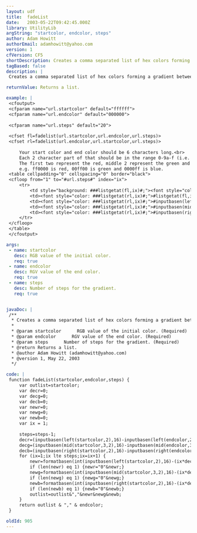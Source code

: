 ```yaml
---
layout: udf
title:  fadeList
date:   2003-05-22T09:42:45.000Z
library: UtilityLib
argString: "startcolor, endcolor, steps"
author: Adam Howitt
authorEmail: adamhowitt@yahoo.com
version: 1
cfVersion: CF5
shortDescription: Creates a comma separated list of hex colors forming a gradient between the start color and the end color over a specified number of steps.
tagBased: false
description: |
 Creates a comma separated list of hex colors forming a gradient between the start color and the end color over a specified number of steps.

returnValue: Returns a list.

example: |
 <cfoutput>
 <cfparam name="url.startcolor" default="ffffff">
 <cfparam name="url.endcolor" default="000000">
 
 <cfparam name="url.steps" default="20">
 
 <cfset fl=fadelist(url.startcolor,url.endcolor,url.steps)>
 <cfset rl=fadelist(url.endcolor,url.startcolor,url.steps)>
 
     Your start color and end color should be 6 characters long.<br>
     Each 2 character part of that should be in the range 0-9a-f (i.e. Hexadecimal)<br>
     The first two represent the red, middle 2 represent the green and the last 2 the blue component<br>
     e.g. ff0000 is red, 00ff00 is green and 0000ff is blue.
 <table cellpadding="0" cellspacing="0" border="black">
 <cfloop from="1" to="#url.steps#" index="ix">
     <tr>
         <td style="background: ###listgetat(fl,ix)#;"><font style="color: ###listgetat(rl,ix)#;">#listgetat(fl,ix)#</font></td>
         <td><font style="color: ###listgetat(rl,ix)#;">#listgetat(fl,ix)#</font></td>
         <td><font style="color: ###listgetat(rl,ix)#;">#inputbasen(left(listgetat(fl,ix),2),16)#</font></td>
         <td><font style="color: ###listgetat(rl,ix)#;">#inputbasen(mid(listgetat(fl,ix),3,2),16)#</font></td>
         <td><font style="color: ###listgetat(rl,ix)#;">#inputbasen(right(listgetat(fl,ix),2),16)#</font></td>
     </tr>
 </cfloop>
 </table>
 </cfoutput>

args:
 - name: startcolor
   desc: RGB value of the initial color.
   req: true
 - name: endcolor
   desc: RGV value of the end color.
   req: true
 - name: steps
   desc: Number of steps for the gradient.
   req: true


javaDoc: |
 /**
  * Creates a comma separated list of hex colors forming a gradient between the start color and the end color over a specified number of steps.
  * 
  * @param startcolor      RGB value of the initial color. (Required)
  * @param endcolor      RGV value of the end color. (Required)
  * @param steps      Number of steps for the gradient. (Required)
  * @return Returns a list. 
  * @author Adam Howitt (adamhowitt@yahoo.com) 
  * @version 1, May 22, 2003 
  */

code: |
 function fadeList(startcolor,endcolor,steps) {
     var outlist=startcolor;
     var decr=0;
     var decg=0;
     var decb=0;
     var newr=0;
     var newg=0;
     var newb=0;
     var ix = 1;
 
     steps=steps-1;
     decr=(inputbasen(left(startcolor,2),16)-inputbasen(left(endcolor,2),16))/steps;
     decg=(inputbasen(mid(startcolor,3,2),16)-inputbasen(mid(endcolor,3,2),16))/steps;
     decb=(inputbasen(right(startcolor,2),16)-inputbasen(right(endcolor,2),16))/steps;
     for (ix=1;ix lte steps;ix=ix+1) {
         newr=formatbasen(int(inputbasen(left(startcolor,2),16)-(ix*decr)),16);
         if (len(newr) eq 1) {newr="0"&newr;}
         newg=formatbasen(int(inputbasen(mid(startcolor,3,2),16)-(ix*decg)),16);
         if (len(newg) eq 1) {newg="0"&newg;}
         newb=formatbasen(int(inputbasen(right(startcolor,2),16)-(ix*decb)),16);
         if (len(newb) eq 1) {newb="0"&newb;}
         outlist=outlist&","&newr&newg&newb;
     }
     return outlist & "," & endcolor;
 }

oldId: 905
---
```


